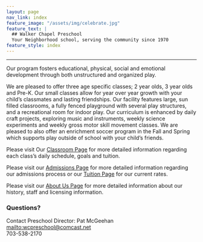 ```yaml
---
layout: page
nav_link: index
feature_image: "/assets/img/celebrate.jpg"
feature_text: |
  ## Walker Chapel Preschool
  Your Neighborhood school, serving the community since 1970
feature_style: index
---
```


---

Our program fosters educational, physical, social and emotional development through both unstructured and organized play.

We are pleased to offer three age specific classes; 2 year olds, 3 year olds and Pre-K.  Our small classes allow for year over year growth with your child’s classmates and lasting friendships.  Our facility features large, sun filled classrooms, a fully fenced playground with several play structures, and a recreational room for indoor play.  Our curriculum is enhanced by daily craft projects, exploring music and instruments, weekly science experiments and weekly gross motor skill movement classes.  We are pleased to also offer an enrichment soccer program in the Fall and Spring which supports play outside of school with your child’s friends.

Please visit Our [Classroom Page](/classroom.html) for more detailed information regarding each class’s daily schedule, goals and tuition.

Please visit our [Admissions Page](/admissions.html) for more detailed information regarding our admissions process or our [Tuition Page](/tuition.html) for our current rates.

Please visit our [About Us Page](about.html) for more detailed information about our history, staff and licensing information.

### Questions?

Contact Preschool Director: Pat McGeehan  
<mailto:wcpreschool@comcast.net>  
703-538-2170
